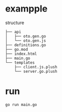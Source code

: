 # exampple

structure

```
├── api
│   ├── oto.gen.go
│   └── oto.gen.js
├── definitions.go
├── go.mod
├── index.html
├── main.go
└── templates
    ├── client.js.plush
    └── server.go.plush
```

# run

`go run main.go`
